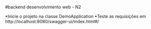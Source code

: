 #backend desenvolvimento web - N2

•Inicie o projeto na classe DemoApplication
•Teste as requisições em http://localhost:8080/swagger-ui/index.html#/
